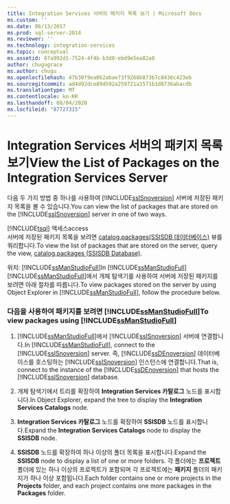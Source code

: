 ```yaml
---
title: Integration Services 서버의 패키지 목록 보기 | Microsoft Docs
ms.custom: ''
ms.date: 06/13/2017
ms.prod: sql-server-2014
ms.reviewer: ''
ms.technology: integration-services
ms.topic: conceptual
ms.assetid: 67a992d1-7524-4f4b-b3d8-ebd9e5ea82a8
author: chugugrace
ms.author: chugu
ms.openlocfilehash: 47b30f9ea0b2abae73f9260b873b7c8436c423eb
ms.sourcegitcommit: ad4d92dce894592a259721a1571b1d8736abacdb
ms.translationtype: MT
ms.contentlocale: ko-KR
ms.lasthandoff: 08/04/2020
ms.locfileid: "87727315"
---
```

# <a name="view-the-list-of-packages-on-the-integration-services-server"></a><span data-ttu-id="e0964-102">Integration Services 서버의 패키지 목록 보기</span><span class="sxs-lookup"><span data-stu-id="e0964-102">View the List of Packages on the Integration Services Server</span></span>
  <span data-ttu-id="e0964-103">다음 두 가지 방법 중 하나를 사용하여 [!INCLUDE[ssISnoversion](../../includes/ssisnoversion-md.md)] 서버에 저장된 패키지 목록을 볼 수 있습니다.</span><span class="sxs-lookup"><span data-stu-id="e0964-103">You can view the list of packages that are stored on the [!INCLUDE[ssISnoversion](../../includes/ssisnoversion-md.md)] server in one of two ways.</span></span>  
  
 [!INCLUDE[tsql](../../includes/tsql-md.md)] <span data-ttu-id="e0964-104">액세스</span><span class="sxs-lookup"><span data-stu-id="e0964-104">access</span></span>  
 <span data-ttu-id="e0964-105">서버에 저장된 패키지 목록을 보려면 [catalog.packages&#40;SSISDB 데이터베이스&#41;](/sql/integration-services/system-views/catalog-packages-ssisdb-database) 뷰를 쿼리합니다.</span><span class="sxs-lookup"><span data-stu-id="e0964-105">To view the list of packages that are stored on the server, query the view, [catalog.packages &#40;SSISDB Database&#41;](/sql/integration-services/system-views/catalog-packages-ssisdb-database).</span></span>  
  
 <span data-ttu-id="e0964-106">위치: [!INCLUDE[ssManStudioFull](../../../includes/ssmanstudiofull-md.md)]</span><span class="sxs-lookup"><span data-stu-id="e0964-106">In [!INCLUDE[ssManStudioFull](../../../includes/ssmanstudiofull-md.md)]</span></span>  
 <span data-ttu-id="e0964-107">[!INCLUDE[ssManStudioFull](../../../includes/ssmanstudiofull-md.md)]에서 개체 탐색기를 사용하여 서버에 저장된 패키지를 보려면 아래 절차를 따릅니다.</span><span class="sxs-lookup"><span data-stu-id="e0964-107">To view packages stored on the server by using Object Explorer in [!INCLUDE[ssManStudioFull](../../../includes/ssmanstudiofull-md.md)], follow the procedure below.</span></span>  
  
### <a name="to-view-packages-using-ssmanstudiofull"></a><span data-ttu-id="e0964-108">다음을 사용하여 패키지를 보려면 [!INCLUDE[ssManStudioFull](../../../includes/ssmanstudiofull-md.md)]</span><span class="sxs-lookup"><span data-stu-id="e0964-108">To view packages using [!INCLUDE[ssManStudioFull](../../../includes/ssmanstudiofull-md.md)]</span></span>  
  
1.  <span data-ttu-id="e0964-109">[!INCLUDE[ssManStudioFull](../../../includes/ssmanstudiofull-md.md)]에서 [!INCLUDE[ssISnoversion](../../includes/ssisnoversion-md.md)] 서버에 연결합니다.</span><span class="sxs-lookup"><span data-stu-id="e0964-109">In [!INCLUDE[ssManStudioFull](../../../includes/ssmanstudiofull-md.md)], connect to the [!INCLUDE[ssISnoversion](../../includes/ssisnoversion-md.md)] server.</span></span> <span data-ttu-id="e0964-110">즉, [!INCLUDE[ssDEnoversion](../../includes/ssdenoversion-md.md)] 데이터베이스를 호스팅하는 [!INCLUDE[ssISnoversion](../../includes/ssisnoversion-md.md)] 인스턴스에 연결합니다.</span><span class="sxs-lookup"><span data-stu-id="e0964-110">That is, connect to the instance of the [!INCLUDE[ssDEnoversion](../../includes/ssdenoversion-md.md)] that hosts the [!INCLUDE[ssISnoversion](../../includes/ssisnoversion-md.md)] database.</span></span>  
  
2.  <span data-ttu-id="e0964-111">개체 탐색기에서 트리를 확장하여 **Integration Services 카탈로그** 노드를 표시합니다.</span><span class="sxs-lookup"><span data-stu-id="e0964-111">In Object Explorer, expand the tree to display the **Integration Services Catalogs** node.</span></span>  
  
3.  <span data-ttu-id="e0964-112">**Integration Services 카탈로그** 노드를 확장하여 **SSISDB** 노드를 표시합니다.</span><span class="sxs-lookup"><span data-stu-id="e0964-112">Expand the **Integration Services Catalogs** node to display the **SSISDB** node.</span></span>  
  
4.  <span data-ttu-id="e0964-113">**SSISDB** 노드를 확장하여 하나 이상의 폴더 목록을 표시합니다.</span><span class="sxs-lookup"><span data-stu-id="e0964-113">Expand the **SSISDB** node to display a list of one or more folders.</span></span> <span data-ttu-id="e0964-114">각 폴더에는 **프로젝트** 폴더에 있는 하나 이상의 프로젝트가 포함되며 각 프로젝트에는 **패키지** 폴더의 패키지가 하나 이상 포함됩니다.</span><span class="sxs-lookup"><span data-stu-id="e0964-114">Each folder contains one or more projects in the **Projects** folder, and each project contains one more packages in the **Packages** folder.</span></span>  
  
  
